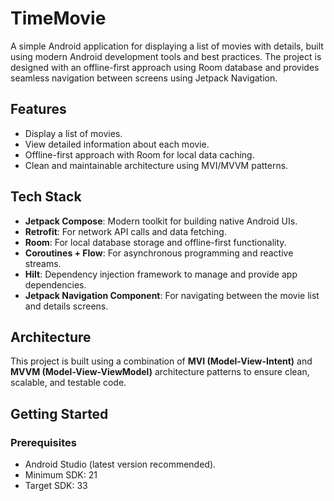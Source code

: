 # TimeMovie  

A simple Android application for displaying a list of movies with details, built using modern Android development tools and best practices. The project is designed with an offline-first approach using Room database and provides seamless navigation between screens using Jetpack Navigation.  

## Features  
- Display a list of movies.  
- View detailed information about each movie.  
- Offline-first approach with Room for local data caching.  
- Clean and maintainable architecture using MVI/MVVM patterns.  

## Tech Stack  
- **Jetpack Compose**: Modern toolkit for building native Android UIs.  
- **Retrofit**: For network API calls and data fetching.  
- **Room**: For local database storage and offline-first functionality.  
- **Coroutines + Flow**: For asynchronous programming and reactive streams.  
- **Hilt**: Dependency injection framework to manage and provide app dependencies.  
- **Jetpack Navigation Component**: For navigating between the movie list and details screens.  

## Architecture  
This project is built using a combination of **MVI (Model-View-Intent)** and **MVVM (Model-View-ViewModel)** architecture patterns to ensure clean, scalable, and testable code.  

## Getting Started  

### Prerequisites  
- Android Studio (latest version recommended).  
- Minimum SDK: 21  
- Target SDK: 33  
